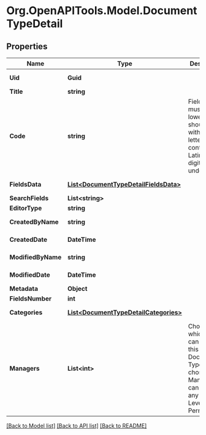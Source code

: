 
# Org.OpenAPITools.Model.DocumentTypeDetail

## Properties

Name | Type | Description | Notes
------------ | ------------- | ------------- | -------------
**Uid** | **Guid** |  | [optional] [readonly] 
**Title** | **string** |  | 
**Code** | **string** | Field codes must be lowercase, should start with a Latin letter, and contain  only Latin letters, digits, and underscores. | 
**FieldsData** | [**List&lt;DocumentTypeDetailFieldsData&gt;**](DocumentTypeDetailFieldsData.md) |  | [optional] [readonly] 
**SearchFields** | **List&lt;string&gt;** |  | [optional] 
**EditorType** | **string** |  | [optional] 
**CreatedByName** | **string** |  | [optional] [readonly] 
**CreatedDate** | **DateTime** |  | [optional] [readonly] 
**ModifiedByName** | **string** |  | [optional] [readonly] 
**ModifiedDate** | **DateTime** |  | [optional] [readonly] 
**Metadata** | **Object** |  | [optional] 
**FieldsNumber** | **int** |  | 
**Categories** | [**List&lt;DocumentTypeDetailCategories&gt;**](DocumentTypeDetailCategories.md) |  | [optional] [readonly] 
**Managers** | **List&lt;int&gt;** | Choose which users can modify this Document Type. Users chosen as Managers can be of any System-Level Permission. | [optional] 

[[Back to Model list]](../README.md#documentation-for-models)
[[Back to API list]](../README.md#documentation-for-api-endpoints)
[[Back to README]](../README.md)

